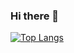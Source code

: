 ### Hi there 👋

[![Top Langs](https://github-readme-stats.vercel.app/api/top-langs/?username=fordalex&layout=compact)](https://github.com/anuraghazra/github-readme-stats)
